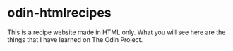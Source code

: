 # odin-htmlrecipes
This is a recipe website made in HTML only. What you will see here are the things that I have learned on The Odin Project.
